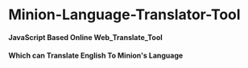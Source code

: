 # Minion-Language-Translator-Tool
   #### JavaScript Based Online Web_Translate_Tool
   #### Which can Translate English To Minion's Language 
 
